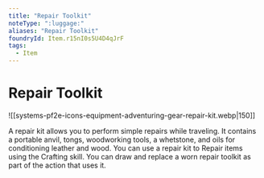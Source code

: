 ```yaml
---
title: "Repair Toolkit"
noteType: ":luggage:"
aliases: "Repair Toolkit"
foundryId: Item.r15nI0s5U4D4qJrF
tags:
  - Item
---
```


# Repair Toolkit
![[systems-pf2e-icons-equipment-adventuring-gear-repair-kit.webp|150]]

A repair kit allows you to perform simple repairs while traveling. It contains a portable anvil, tongs, woodworking tools, a whetstone, and oils for conditioning leather and wood. You can use a repair kit to Repair items using the Crafting skill. You can draw and replace a worn repair toolkit as part of the action that uses it.

